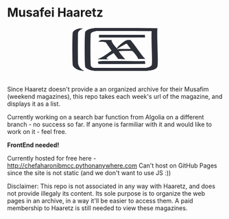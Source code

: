 # Musafei Haaretz

<div align="center">
<img src="https://raw.githubusercontent.com/ChefAharoni/HaaretzMusafim/main/assets/ArchiveLogo.svg" alt="Archive Logo" width="200" height="100" >
</div> <br />

Since Haaretz doesn't provide a an organized archive for their Musafim (weekend magazines), this repo takes each week's url of the magazine, and displays it as a list.

Currently working on a search bar function from Algolia on a different branch - no success so far. If anyone is farmiliar with it and would like to work on it - feel free.

**FrontEnd needed!**

Currently hosted for free here - http://chefaharonibmcc.pythonanywhere.com
Can't host on GitHub Pages since the site is not static (and we don't want to use JS :))

Disclaimer:
This repo is not associated in any way with Haaretz, and does not provide illegaly its content. Its sole purpose is to organize the web pages in an archive, in a way it'll be easier to access them. 
A paid membership to Haaretz is still needed to view these magazines.

